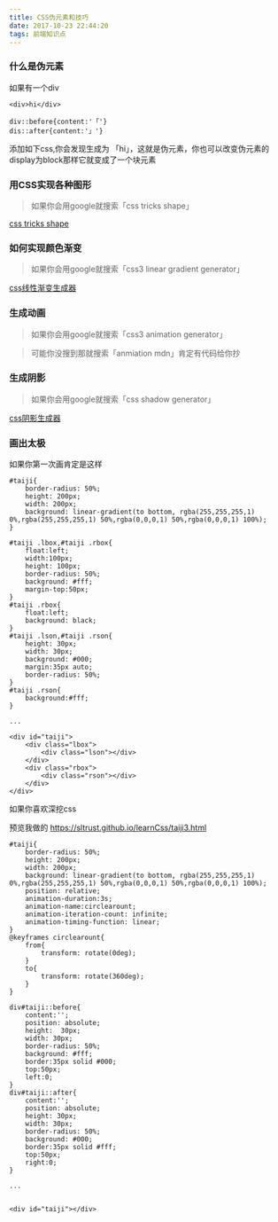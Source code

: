 ```yaml
---
title: CSS伪元素和技巧
date: 2017-10-23 22:44:20
tags: 前端知识点
---
```


### 什么是伪元素

如果有一个div

```
<div>hi</div>
```

```
div::before{content:'「'}
dis::after{content:'」'}
```

添加如下css,你会发现生成为 「hi」，这就是伪元素，你也可以改变伪元素的display为block那样它就变成了一个块元素

### 用CSS实现各种图形

> 如果你会用google就搜索「css tricks shape」

[css tricks shape](https://css-tricks.com/examples/ShapesOfCSS/)

### 如何实现颜色渐变

> 如果你会用google就搜索「css3 linear gradient generator」

[css线性渐变生成器](http://www.colorzilla.com/gradient-editor/)

### 生成动画

> 如果你会用google就搜索「css3 animation generator」

> 可能你没搜到那就搜索「anmiation mdn」肯定有代码给你抄

### 生成阴影

> 如果你会用google就搜索「css shadow generator」

[css阴影生成器](https://www.cssmatic.com/box-shadow)


### 画出太极

如果你第一次画肯定是这样

```
#taiji{
    border-radius: 50%;
    height: 200px;
    width: 200px;
    background: linear-gradient(to bottom, rgba(255,255,255,1) 0%,rgba(255,255,255,1) 50%,rgba(0,0,0,1) 50%,rgba(0,0,0,1) 100%); 
}

#taiji .lbox,#taiji .rbox{
    float:left;
    width:100px;
    height: 100px;
    border-radius: 50%;
    background: #fff;
    margin-top:50px;
} 
#taiji .rbox{
    float:left;
    background: black;
}
#taiji .lson,#taiji .rson{
    height: 30px;
    width: 30px;
    background: #000;
    margin:35px auto;
    border-radius: 50%;
}
#taiji .rson{
    background:#fff;
}

...

<div id="taiji">
    <div class="lbox">
        <div class="lson"></div>
    </div>
    <div class="rbox">
        <div class="rson"></div>
    </div>
</div>
```

如果你喜欢深挖css

预览我做的 https://sltrust.github.io/learnCss/taiji3.html

```
#taiji{
    border-radius: 50%;
    height: 200px;
    width: 200px;
    background: linear-gradient(to bottom, rgba(255,255,255,1) 0%,rgba(255,255,255,1) 50%,rgba(0,0,0,1) 50%,rgba(0,0,0,1) 100%); 
    position: relative;
    animation-duration:3s;
    animation-name:circlearount;
    animation-iteration-count: infinite;
    animation-timing-function: linear;
}
@keyframes circlearount{
    from{
        transform: rotate(0deg);
    }
    to{
        transform: rotate(360deg);
    }
}

div#taiji::before{
    content:'';
    position: absolute;
    height:  30px;
    width: 30px;
    border-radius: 50%;
    background: #fff;
    border:35px solid #000;
    top:50px;
    left:0;
}
div#taiji::after{
    content:'';
    position: absolute;
    height: 30px;
    width: 30px;
    border-radius: 50%;
    background: #000;
    border:35px solid #fff;
    top:50px;
    right:0;
}

...


<div id="taiji"></div>
```

